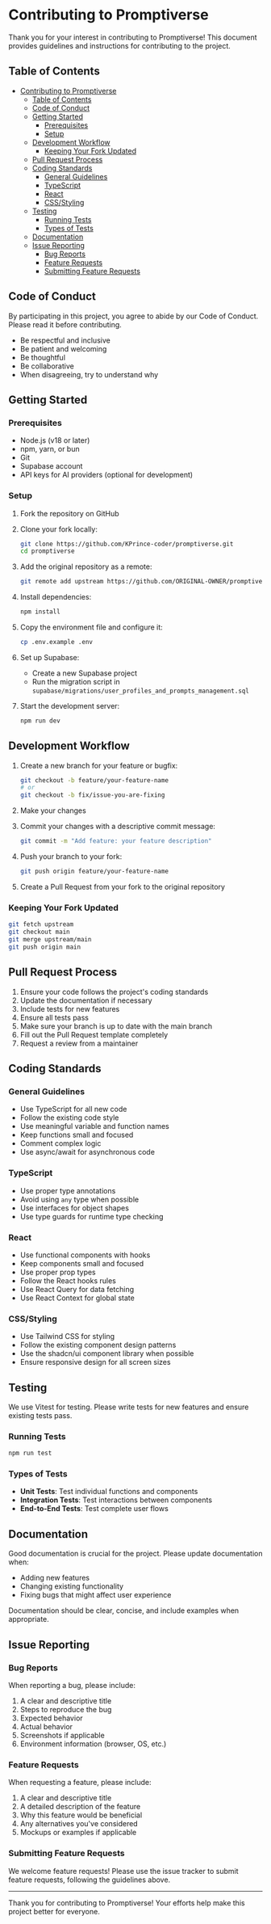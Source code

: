 # Contributing to Promptiverse

Thank you for your interest in contributing to Promptiverse! This document provides guidelines and instructions for contributing to the project.

## Table of Contents

- [Contributing to Promptiverse](#contributing-to-promptiverse)
  - [Table of Contents](#table-of-contents)
  - [Code of Conduct](#code-of-conduct)
  - [Getting Started](#getting-started)
    - [Prerequisites](#prerequisites)
    - [Setup](#setup)
  - [Development Workflow](#development-workflow)
    - [Keeping Your Fork Updated](#keeping-your-fork-updated)
  - [Pull Request Process](#pull-request-process)
  - [Coding Standards](#coding-standards)
    - [General Guidelines](#general-guidelines)
    - [TypeScript](#typescript)
    - [React](#react)
    - [CSS/Styling](#cssstyling)
  - [Testing](#testing)
    - [Running Tests](#running-tests)
    - [Types of Tests](#types-of-tests)
  - [Documentation](#documentation)
  - [Issue Reporting](#issue-reporting)
    - [Bug Reports](#bug-reports)
    - [Feature Requests](#feature-requests)
    - [Submitting Feature Requests](#submitting-feature-requests)

## Code of Conduct

By participating in this project, you agree to abide by our Code of Conduct. Please read it before contributing.

- Be respectful and inclusive
- Be patient and welcoming
- Be thoughtful
- Be collaborative
- When disagreeing, try to understand why

## Getting Started

### Prerequisites

- Node.js (v18 or later)
- npm, yarn, or bun
- Git
- Supabase account
- API keys for AI providers (optional for development)

### Setup

1. Fork the repository on GitHub
2. Clone your fork locally:

   ```bash
   git clone https://github.com/KPrince-coder/promptiverse.git
   cd promptiverse
   ```

3. Add the original repository as a remote:

   ```bash
   git remote add upstream https://github.com/ORIGINAL-OWNER/promptiverse.git
   ```

4. Install dependencies:

   ```bash
   npm install
   ```

5. Copy the environment file and configure it:

   ```bash
   cp .env.example .env
   ```

6. Set up Supabase:
   - Create a new Supabase project
   - Run the migration script in `supabase/migrations/user_profiles_and_prompts_management.sql`
7. Start the development server:

   ```bash
   npm run dev
   ```

## Development Workflow

1. Create a new branch for your feature or bugfix:

   ```bash
   git checkout -b feature/your-feature-name
   # or
   git checkout -b fix/issue-you-are-fixing
   ```

2. Make your changes
3. Commit your changes with a descriptive commit message:

   ```bash
   git commit -m "Add feature: your feature description"
   ```

4. Push your branch to your fork:

   ```bash
   git push origin feature/your-feature-name
   ```

5. Create a Pull Request from your fork to the original repository

### Keeping Your Fork Updated

```bash
git fetch upstream
git checkout main
git merge upstream/main
git push origin main
```

## Pull Request Process

1. Ensure your code follows the project's coding standards
2. Update the documentation if necessary
3. Include tests for new features
4. Ensure all tests pass
5. Make sure your branch is up to date with the main branch
6. Fill out the Pull Request template completely
7. Request a review from a maintainer

## Coding Standards

### General Guidelines

- Use TypeScript for all new code
- Follow the existing code style
- Use meaningful variable and function names
- Keep functions small and focused
- Comment complex logic
- Use async/await for asynchronous code

### TypeScript

- Use proper type annotations
- Avoid using `any` type when possible
- Use interfaces for object shapes
- Use type guards for runtime type checking

### React

- Use functional components with hooks
- Keep components small and focused
- Use proper prop types
- Follow the React hooks rules
- Use React Query for data fetching
- Use React Context for global state

### CSS/Styling

- Use Tailwind CSS for styling
- Follow the existing component design patterns
- Use the shadcn/ui component library when possible
- Ensure responsive design for all screen sizes

## Testing

We use Vitest for testing. Please write tests for new features and ensure existing tests pass.

### Running Tests

```bash
npm run test
```

### Types of Tests

- **Unit Tests**: Test individual functions and components
- **Integration Tests**: Test interactions between components
- **End-to-End Tests**: Test complete user flows

## Documentation

Good documentation is crucial for the project. Please update documentation when:

- Adding new features
- Changing existing functionality
- Fixing bugs that might affect user experience

Documentation should be clear, concise, and include examples when appropriate.

## Issue Reporting

### Bug Reports

When reporting a bug, please include:

1. A clear and descriptive title
2. Steps to reproduce the bug
3. Expected behavior
4. Actual behavior
5. Screenshots if applicable
6. Environment information (browser, OS, etc.)

### Feature Requests

When requesting a feature, please include:

1. A clear and descriptive title
2. A detailed description of the feature
3. Why this feature would be beneficial
4. Any alternatives you've considered
5. Mockups or examples if applicable

### Submitting Feature Requests

We welcome feature requests! Please use the issue tracker to submit feature requests, following the guidelines above.

---

Thank you for contributing to Promptiverse! Your efforts help make this project better for everyone.
